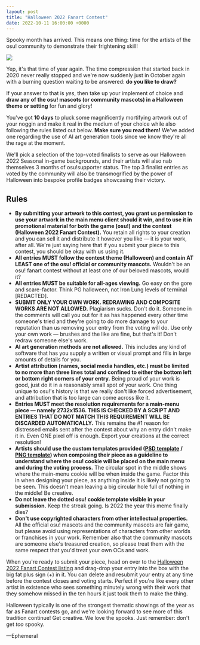 ```yaml
---
layout: post
title: "Halloween 2022 Fanart Contest"
date: 2022-10-11 16:00:00 +0000
---
```


Spooky month has arrived. This means one thing: time for the artists of the osu! community to demonstrate their frightening skill!

![](https://assets.ppy.sh/contests/154/header.jpg)

Yep, it's that time of year again. The time compression that started back in 2020 never really stopped and we're now suddenly just in October again with a burning question waiting to be answered: **do you like to draw?**

If your answer to that is *yes*, then take up your implement of choice and **draw any of the osu! mascots (or community mascots) in a Halloween theme or setting** for fun and glory!

You've got **10 days** to pluck some magnificently mortifying artwork out of your noggin and make it real in the medium of your choice while also following the rules listed out below. **Make sure you read them!** We've added one regarding the use of AI art generation tools since we know they're all the rage at the moment.

We'll pick a selection of the top-voted finalists to serve as our Halloween 2022 Seasonal in-game backgrounds, and their artists will also nab themselves 3 months of osu!supporter status. The top 3 finalist entries as voted by the community will also be transmogrified by the power of Halloween into bespoke profile badges showcasing their victory.

## Rules

- **By submitting your artwork to this contest, you grant us permission to use your artwork in the main menu client should it win, and to use it in promotional material for both the game (osu!) and the contest (Halloween 2022 Fanart Contest).** You retain all rights to your creation and you can sell it and distribute it however you like — it is your work, after all. We're just saying here that if you submit your piece to this contest, you should be okay with us using it.
- **All entries MUST follow the contest theme (Halloween) and contain AT LEAST one of the osu! official or community mascots.** Wouldn't be an osu! fanart contest without at least one of our beloved mascots, would it?
- **All entries MUST be suitable for all-ages viewing.** Go easy on the gore and scare-factor. Think PG halloween, not Iron Lung levels of terminal \[REDACTED\].
- **SUBMIT ONLY YOUR OWN WORK. REDRAWING AND COMPOSITE WORKS ARE NOT ALLOWED.** Plagiarism sucks. Don't do it. Someone in the comments will call you out for it as has happened every other time someone's tried and they're going to do more damage to your reputation than us removing your entry from the voting will do. Use only your own work — brushes and the like are fine, but that's it! Don't redraw someone else's work.
- **AI art generation methods are not allowed.** This includes any kind of software that has you supply a written or visual prompt and fills in large amounts of details for you.
- **Artist attribution (names, social media handles, etc.) must be limited to no more than three lines total and confined to either the bottom left or bottom right corners of your entry.** Being proud of your work is good, just do it in a reasonably small spot of your work. One thing unique to osu!'s history is that we really don't like forced advertisement, and attribution that is too large can come across like it.
- **Entries MUST meet the resolution requirements for a main-menu piece — namely 2732x1536. THIS IS CHECKED BY A SCRIPT AND ENTRIES THAT DO NOT MATCH THIS REQUIREMENT WILL BE DISCARDED AUTOMATICALLY.** This remains the \#1 reason for distressed emails sent after the contest about why an entry didn't make it in. Even ONE pixel off is enough. Export your creations at the correct resolution!
- **Artists should use the custom templates provided ([PSD template](https://assets.ppy.sh/events/fanart/templates/osu%21%20main%20menu%202732x1536.psd?2017) / [PNG template](https://assets.ppy.sh/events/fanart/templates/osu%21%20main%20menu%202732x1536.png?2017)) when composing their piece as a guideline to understand where the osu! cookie will be placed on the main menu and during the voting process.** The circular spot in the middle shows where the main-menu cookie will be when inside the game. Factor this in when designing your piece, as anything inside it is likely not going to be seen. This doesn't mean leaving a big circular hole full of nothing in the middle! Be creative.
- **Do not leave the dotted osu! cookie template visible in your submission.** Keep the streak going. Is 2022 the year this meme finally dies?
- **Don't use copyrighted characters from other intellectual properties.** All the official osu! mascots and the community mascots are fair game, but please avoid using representations of characters from other worlds or franchises in your work. Remember also that the community mascots are someone else's treasured creation, so please treat them with the same respect that you'd treat your own OCs and work.

When you're ready to submit your piece, head on over to the [Halloween 2022 Fanart Contest listing](https://osu.ppy.sh/community/contests/154) and drag-drop your entry into the box with the big fat plus sign (+) in it. You can delete and resubmit your entry at any time before the contest closes and voting starts. Perfect if you're like every other artist in existence who sees something minutely wrong with their work that they somehow missed in the ten hours it just took them to make the thing.

Halloween typically is one of the strongest thematic showings of the year as far as Fanart contests go, and we're looking forward to see more of this tradition continue! Get creative. We love the spooks. Just remember: don't get *too* spooky.

—Ephemeral
